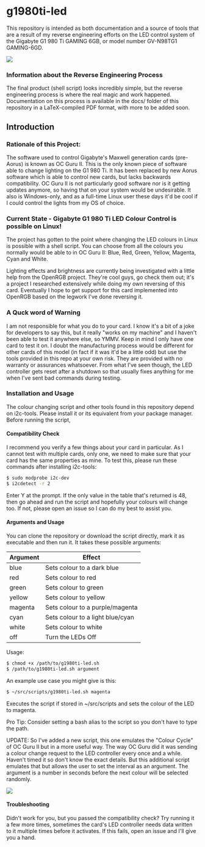 # g1980ti-led
This repository is intended as both documentation and a source of tools that are a result of my reverse engineering efforts on the LED control system of the Gigabyte G1 980 Ti GAMING 6GB, or model number GV-N98TG1 GAMING-6GD.


![](demo.gif)

### Information about the Reverse Engineering Process
The final product (shell script) looks incredibly simple, but the reverse engineering process is where the real magic and work happened. Documentation on this process is available in the docs/ folder of this repository in a LaTeX-compiled PDF format, with more to be added soon.

## Introduction

### Rationale of this Project:
The software used to control Gigabyte's Maxwell generation cards (pre-Aorus) is known as OC Guru II. This is the only known piece of software able to change lighting on the G1 980 Ti. It has been replaced by new Aorus software which is able to control new cards, but lacks backwards compatibility. OC Guru II is not particularly good software nor is it getting updates anymore, so having that on your system would be undesirable. It also is Windows-only, and as a full-time Linux user these days it'd be cool if I could control the lights from my OS of choice.

### Current State - Gigabyte G1 980 Ti LED Colour Control is possible on Linux!
The project has gotten to the point where changing the LED colours in Linux is possible with a shell script. You can choose from all the colours you normally would be able to in OC Guru II: Blue, Red, Green, Yellow, Magenta, Cyan and White.

Lighting effects and brightness are currently being investigated with a little help from the OpenRGB project. They're cool guys, go check them out; it's a project I researched extensively while doing my own reversing of this card. Eventually I hope to get support for this card implemented into OpenRGB based on the legwork I've done reversing it.

### A Quck word of Warning
I am not responsible for what you do to your card. I know it's a bit of a joke for developers to say this, but it really "works on my machine" and I haven't been able to test it anywhere else, so YMMV. Keep in mind I only have one card to test it on. I doubt the manufacturing process would be different for other cards of this model (in fact if it was it'd be a little odd) but use the tools provided in this repo at your own risk. They are provided with no warranty or assurances whatsoever. From what I've seen though, the LED controller gets reset after a shutdown so that usually fixes anything for me when I've sent bad commands during testing.

### Installation and Usage
The colour changing script and other tools found in this repository depend on i2c-tools. Please install it or its equivalent from your package manager.
Before running the script,

#### Compatibility Check
I recommend you verify a few things about your card in particular. As I cannot test with multiple cards, only one, we need to make sure that your card has the same properties as mine. To test this, please run these commands after installing i2c-tools:
```bash
$ sudo modprobe i2c-dev
$ i2cdetect -r 2
```
Enter Y at the prompt. If the only value in the table that's returned is 48, then go ahead and run the script and hopefully your colours will change too. If not, please open an issue so I can do my best to assist you.

#### Arguments and Usage
You can clone the repository or download the script directly, mark it as executable and then run it. It takes these possible arguments:

| Argument | Effect                           |
|----------|----------------------------------|
| blue     | Sets colour to a dark blue       |
| red      | Sets colour to red               |
| green    | Sets colour to green             |
| yellow   | Sets colour to yellow            |
| magenta  | Sets colour to a purple/magenta  |
| cyan     | Sets colour to a light blue/cyan |
| white    | Sets colour to white             |
| off      | Turn the LEDs Off                |

Usage:
```bash
$ chmod +x /path/to/g1980ti-led.sh
$ /path/to/g1980ti-led.sh argument
```
An example use case you might give is this:
```bash
$ ~/src/scripts/g1980ti-led.sh magenta
```
Executes the script if stored in ~/src/scripts and sets the colour of the LED to magenta.

Pro Tip: Consider setting a bash alias to the script so you don't have to type the path.

UPDATE: So I've added a new script, this one emulates the "Colour Cycle" of OC Guru II but in a more useful way. The way OC Guru did it was sending a colour change request to the LED controller every once and a while. Haven't timed it so don't know the exact details. But this additional script emulates that but allows the user to set the interval as an argument. The argument is a number in seconds before the next colour will be selected randomly.

![](demo-random.gif)

#### Troubleshooting
Didn't work for you, but you passed the compatibility check? Try running it a few more times, sometimes the card's LED controller needs data written to it multiple times before it activates. If this fails, open an issue and I'll give you a hand.
